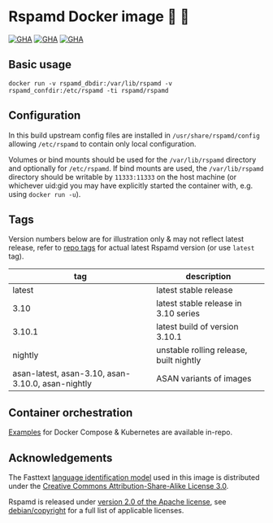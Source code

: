 # Rspamd Docker image 📨 🐋

[![GHA](https://github.com/rspamd/rspamd-docker/actions/workflows/release.yml/badge.svg)](https://github.com/rspamd/rspamd-docker/actions/workflows/release.yml)
[![GHA](https://github.com/rspamd/rspamd-docker/actions/workflows/security.yml/badge.svg)](https://github.com/rspamd/rspamd-docker/actions/workflows/security.yml)
[![GHA](https://github.com/rspamd/rspamd-docker/actions/workflows/nightly.yml/badge.svg)](https://github.com/rspamd/rspamd-docker/actions/workflows/nightly.yml)

## Basic usage

~~~
docker run -v rspamd_dbdir:/var/lib/rspamd -v rspamd_confdir:/etc/rspamd -ti rspamd/rspamd
~~~

## Configuration

In this build upstream config files are installed in `/usr/share/rspamd/config` allowing `/etc/rspamd` to contain only local configuration.

Volumes or bind mounts should be used for the `/var/lib/rspamd` directory and optionally for `/etc/rspamd`. If bind mounts are used, the `/var/lib/rspamd` directory should be writable by `11333:11333` on the host machine (or whichever uid:gid you may have explicitly started the container with, e.g. using `docker run -u`).

## Tags

Version numbers below are for illustration only & may not reflect latest release, refer to [repo tags](https://github.com/rspamd/rspamd/tags) for actual latest Rspamd version (or use `latest` tag).

| tag | description |
|-----|-------------|
| latest | latest stable release |
| 3.10 | latest stable release in 3.10 series |
| 3.10.1 | latest build of version 3.10.1 |
| nightly | unstable rolling release, built nightly |
| asan-latest, asan-3.10, asan-3.10.0, asan-nightly | ASAN variants of images |

## Container orchestration

[Examples](https://github.com/rspamd/rspamd-docker/tree/main/examples) for Docker Compose & Kubernetes are available in-repo.

## Acknowledgements

The Fasttext [language identification model](https://fasttext.cc/docs/en/language-identification.html) used in this image is distributed under the [Creative Commons Attribution-Share-Alike License 3.0](https://creativecommons.org/licenses/by-sa/3.0/).

Rspamd is released under [version 2.0 of the Apache license](https://www.apache.org/licenses/LICENSE-2.0), see [debian/copyright](https://github.com/rspamd/rspamd/blob/master/debian/copyright) for a full list of applicable licenses.
